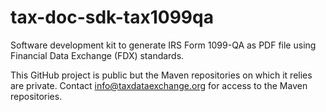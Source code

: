 # tax-doc-sdk-tax1099qa

Software development kit to generate IRS Form 1099-QA as PDF file using Financial Data Exchange (FDX) standards.

This GitHub project is public but the Maven repositories on which it relies are private. Contact info@taxdataexchange.org for access to the Maven repositories.

